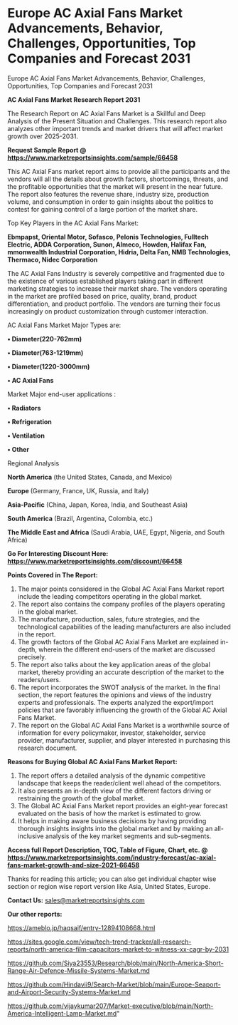 # Europe AC Axial Fans Market Advancements, Behavior, Challenges, Opportunities, Top Companies and Forecast 2031
Europe AC Axial Fans Market Advancements, Behavior, Challenges, Opportunities, Top Companies and Forecast 2031

<strong>AC Axial Fans Market Research Report 2031</strong>

The Research Report on AC Axial Fans Market is a Skillful and Deep Analysis of the Present Situation and Challenges. This research report also analyzes other important trends and market drivers that will affect market growth over 2025-2031.

<strong>Request Sample Report @ <a href=https://www.marketreportsinsights.com/sample/66458>https://www.marketreportsinsights.com/sample/66458</a></strong>

This AC Axial Fans market report aims to provide all the participants and the vendors will all the details about growth factors, shortcomings, threats, and the profitable opportunities that the market will present in the near future. The report also features the revenue share, industry size, production volume, and consumption in order to gain insights about the politics to contest for gaining control of a large portion of the market share.

Top Key Players in the AC Axial Fans Market:

<strong>Ebmpapst, Oriental Motor, Sofasco, Pelonis Technologies, Fulltech Electric, ADDA Corporation, Sunon, Almeco, Howden, Halifax Fan, mmonwealth Industrial Corporation, Hidria, Delta Fan, NMB Technologies, Thermaco, Nidec Corporation</strong>

The AC Axial Fans Industry is severely competitive and fragmented due to the existence of various established players taking part in different marketing strategies to increase their market share. The vendors operating in the market are profiled based on price, quality, brand, product differentiation, and product portfolio. The vendors are turning their focus increasingly on product customization through customer interaction.

AC Axial Fans Market Major Types are:

<strong>• Diameter(220-762mm)

• Diameter(763-1219mm)

• Diameter(1220-3000mm)

• AC Axial Fans</strong>

Market Major end-user applications :

<strong>• Radiators

• Refrigeration

• Ventilation

• Other</strong>

Regional Analysis

</u><strong><b>North America</b></strong> (the United States, Canada, and Mexico)

<strong><b>Europe </b></strong>(Germany, France, UK, Russia, and Italy)

<strong><b>Asia-Pacific</b></strong> (China, Japan, Korea, India, and Southeast Asia)

<strong><b>South America</b></strong> (Brazil, Argentina, Colombia, etc.)

<strong><b>The Middle East and Africa</b></strong> (Saudi Arabia, UAE, Egypt, Nigeria, and South Africa)

<strong>Go For Interesting Discount Here: <a href=https://www.marketreportsinsights.com/discount/66458>https://www.marketreportsinsights.com/discount/66458</a></strong>

<strong>Points Covered in The Report:</strong>
<ol>
  <li>The major points considered in the Global AC Axial Fans Market report include the leading competitors operating in the global market.</li>
  <li>The report also contains the company profiles of the players operating in the global market.</li>
  <li>The manufacture, production, sales, future strategies, and the technological capabilities of the leading manufacturers are also included in the report.</li>
  <li>The growth factors of the Global AC Axial Fans Market are explained in-depth, wherein the different end-users of the market are discussed precisely.</li>
  <li>The report also talks about the key application areas of the global market, thereby providing an accurate description of the market to the readers/users.</li>
  <li>The report incorporates the SWOT analysis of the market. In the final section, the report features the opinions and views of the industry experts and professionals. The experts analyzed the export/import policies that are favorably influencing the growth of the Global AC Axial Fans Market.</li>
  <li>The report on the Global AC Axial Fans Market is a worthwhile source of information for every policymaker, investor, stakeholder, service provider, manufacturer, supplier, and player interested in purchasing this research document.</li>
</ol>
<strong>Reasons for Buying Global AC Axial Fans Market Report:</strong>

<ol>
  <li>The report offers a detailed analysis of the dynamic competitive landscape that keeps the reader/client well ahead of the competitors.</li>
  <li>It also presents an in-depth view of the different factors driving or restraining the growth of the global market.</li>
  <li>The Global AC Axial Fans Market report provides an eight-year forecast evaluated on the basis of how the market is estimated to grow.</li>
  <li>It helps in making aware business decisions by having providing thorough insights insights into the global market and by making an all-inclusive analysis of the key market segments and sub-segments.</li>
</ol>
<strong>Access full Report Description, TOC, Table of Figure, Chart, etc. @ <a href=https://www.marketreportsinsights.com/industry-forecast/ac-axial-fans-market-growth-and-size-2021-66458>https://www.marketreportsinsights.com/industry-forecast/ac-axial-fans-market-growth-and-size-2021-66458</a></strong>


Thanks for reading this article; you can also get individual chapter wise section or region wise report version like Asia, United States, Europe.

<strong>Contact Us:</strong>
sales@marketreportsinsights.com

<strong>Our other reports:</strong>

<a href=https://ameblo.jp/haqsaif/entry-12894108668.html>https://ameblo.jp/haqsaif/entry-12894108668.html</a>

<a href=https://sites.google.com/view/tech-trend-tracker/all-research-reports/north-america-film-capacitors-market-to-witness-xx-cagr-by-2031>https://sites.google.com/view/tech-trend-tracker/all-research-reports/north-america-film-capacitors-market-to-witness-xx-cagr-by-2031</a>

<a href=https://github.com/Siya23553/Research/blob/main/North-America-Short-Range-Air-Defence-Missile-Systems-Market.md>https://github.com/Siya23553/Research/blob/main/North-America-Short-Range-Air-Defence-Missile-Systems-Market.md</a>

<a href=https://github.com/Hindavii9/Search-Market/blob/main/Europe-Seaport-and-Airport-Security-Systems-Market.md>https://github.com/Hindavii9/Search-Market/blob/main/Europe-Seaport-and-Airport-Security-Systems-Market.md</a>

<a href=https://github.com/vijaykumar207/Market-executive/blob/main/North-America-Intelligent-Lamp-Market.md>https://github.com/vijaykumar207/Market-executive/blob/main/North-America-Intelligent-Lamp-Market.md</a>"
